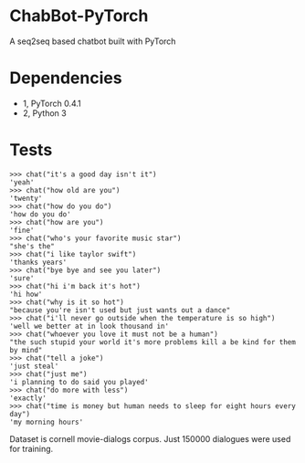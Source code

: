 # ChabBot-PyTorch
A seq2seq based chatbot built with PyTorch
# Dependencies
* 1, PyTorch 0.4.1
* 2, Python 3

# Tests
```
>>> chat("it's a good day isn't it")
'yeah'
>>> chat("how old are you")
'twenty'
>>> chat("how do you do")
'how do you do'
>>> chat("how are you")
'fine'
>>> chat("who's your favorite music star")
"she's the"
>>> chat("i like taylor swift")
'thanks years'
>>> chat("bye bye and see you later")
'sure'
>>> chat("hi i'm back it's hot")
'hi how'
>>> chat("why is it so hot")
"because you're isn't used but just wants out a dance"
>>> chat("i'll never go outside when the temperature is so high")
'well we better at in look thousand in'
>>> chat("whoever you love it must not be a human")
"the such stupid your world it's more problems kill a be kind for them by mind"
>>> chat("tell a joke")
'just steal'
>>> chat("just me")
'i planning to do said you played'
>>> chat("do more with less")
'exactly'
>>> chat("time is money but human needs to sleep for eight hours every day")
'my morning hours'
```


Dataset is cornell movie-dialogs corpus. Just 150000 dialogues were used for training.
